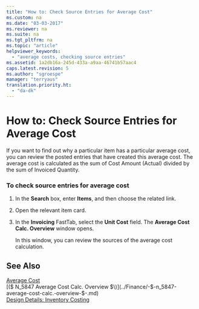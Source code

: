 ```yaml
---
title: "How to: Check Source Entries for Average Cost"
ms.custom: na
ms.date: "03-03-2017"
ms.reviewer: na
ms.suite: na
ms.tgt_pltfrm: na
ms.topic: "article"
helpviewer_keywords: 
  - "average costs, checking source entries"
ms.assetid: 1a2db16a-245d-433a-a9aa-46741b57aac4
caps.latest.revision: 5
ms.author: "sgroespe"
manager: "terryaus"
translation.priority.ht: 
  - "da-dk"
---
```

# How to: Check Source Entries for Average Cost
If you want to find out why a particular item has a particular average cost, you can review the posted entries that have created this average cost. The average cost is calculated as the sum of Cost Amount \(Actual\) divided by the sum of Invoiced Quantity.  
  
### To check source entries for average cost  
  
1.  In the **Search** box, enter **Items**, and then choose the related link.  
  
2.  Open the relevant item card.  
  
3.  In the **Invoicing** FastTab, select the **Unit Cost** field. The **Average Cost Calc. Overview** window opens.  
  
     In this window, you can review the sources of the average cost calculation.  
  
## See Also  
 [Average Cost](../Finance/average-cost.md)   
 [\($ N\_5847 Average Cost Calc. Overview $\)](../Finance/-$-n_5847-average-cost-calc.-overview-$-.md)   
 [Design Details: Inventory Costing](../ApplicationDesign/design-details-inventory-costing.md)